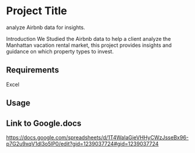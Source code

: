 # Project Title
analyze Airbnb data for insights.

 Introduction
We Studied the Airbnb data to help a client analyze the Manhattan vacation rental market, this project provides insights and guidance on which property types to invest.

## Requirements
Excel 
## Usage

 
## Link to Google.docs
https://docs.google.com/spreadsheets/d/1T4WaIaGieVHHyCWzJsseBx96-p7G2u9xqV1dl3o5lP0/edit?gid=1239037724#gid=1239037724

